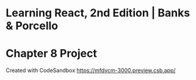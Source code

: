 # Learning React, 2nd Edition | Banks & Porcello
# Chapter 8 Project
Created with CodeSandbox
https://mfdvcm-3000.preview.csb.app/
